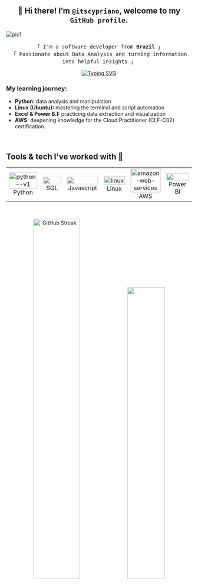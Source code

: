  ##  <div align="center"> 👋 Hi there! I’m `@itscypriano`, welcome to my `GitHub profile`.</div>

<!-- banner -->
![pic1](https://github.com/halfrost/halfrost/blob/master/icons/header_1.png)

<!-- texto de welcome -->
 <p align="center">
        <samp>
                「 I'm a software developer from <b>Brazil</b> 」
                <br>
                「 Passionate about Data Analysis and turning information into helpful insights</b> 」
                <br>
        </samp>
 </p>


<!-- frase -->
<p align = center>
<a href="https://git.io/typing-svg"><img src="https://readme-typing-svg.herokuapp.com?font=Roboto&weight=700&size=15&letterSpacing=&duration=3000&pause=800&color=FFFFFF&width=435&lines=%22I+have+not+failed.+I%E2%80%99ve+just+found+10%2C000+ways+that+won%E2%80%99t+work%22" alt="Typing SVG" /></a>
</p>


### My learning journey:
* **Python:** data analysis and manipulation
* **Linux (Ubuntu):** mastering the terminal and script automation
* **Excel & Power B.I:** practicing data extraction and visualization
* **AWS:** deepening knowledge for the Cloud Practitioner (CLF-C02) certification.



<!-- texto tools & tech-->
<br><h2>Tools & tech I've worked with 🔧</h2>
<!-- tabela -->
<table align="center">
    <tr>
        <td align="center" width="100">
            <img width="100%" height="100%" src="https://img.icons8.com/?size=100&id=13441&format=png&color=000000" alt="python--v1"/>
            <br>Python
        </td>
        <td align="center" width="100">
            <img width="100%" height="100%" src="https://img.icons8.com/?size=100&id=rgBl3Xo4H0Ar&format=png&color=000000"/>
            <br>SQL
        </td>
             <td align="center" width="100">
            <img width="100%" height="100%" src="https://img.icons8.com/?size=100&id=tGvHBPJaKqEd&format=png&color=000000"/>
            <br>Javascript
        </td>
        <td align="center" width="100">
            <img width="100%" height="100%" src="https://img.icons8.com/?size=100&id=17842&format=png&color=000000" alt="linux"/>
            <br>Linux
        </td>
        <td align="center" width="100">
            <img width="100%" height="100%" src="https://img.icons8.com/?size=100&id=33039&format=png&color=000000" alt="amazon-web-services"/>
            <br>AWS
        </td>
        <td align="center" width="100">
            <img width="100%" height="100%" src="https://img.icons8.com/?size=100&id=qYfwpsRXEcpc&format=png&color=000000"/>
            <br>Power BI
        </td>
    </tr>
</table>

<!-- status github -->
<br>
<p align="center">
  <img height="50%" width="auto" src ="https://github-readme-streak-stats.herokuapp.com?user=itscypriano&theme=darcula&background=00000000&hide_border=true&ring=F9A100&stroke=F9A100&fire=F9A100&currStreakNum=F9A100&sideNums=F9A100&currStreakLabel=F9A100&dates=F9A100" alt="GitHub Streak">
  <img height="45%" width="auto" src ="https://github-readme-stats.vercel.app/api/top-langs/?username=itscypriano&hide_border=true&title_color=ffd404&bg_color=00000000&langs_count=6&hide=jupyter%20notebook,tex,php&exclude_repo=Pacman-AI">
</p>
